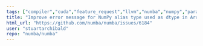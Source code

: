 ```yaml
---
tags: ["compiler","cuda","feature_request","llvm","numba","numpy","parallel","python"]
title: "Improve error message for NumPy alias type used as dtype in ArrayNdCtors"
html_url: "https://github.com/numba/numba/issues/6184"
user: "stuartarchibald"
repo: "numba/numba"
---
```


